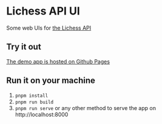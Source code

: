 # Lichess API UI

Some web UIs for [the Lichess API](https://lichess.org/api)

## Try it out

[The demo app is hosted on Github Pages](https://lichess-org.github.io/api-ui/)

## Run it on your machine

1. `pnpm install`
1. `pnpm run build`
1. `pnpm run serve` or any other method to serve the app on http://localhost:8000
